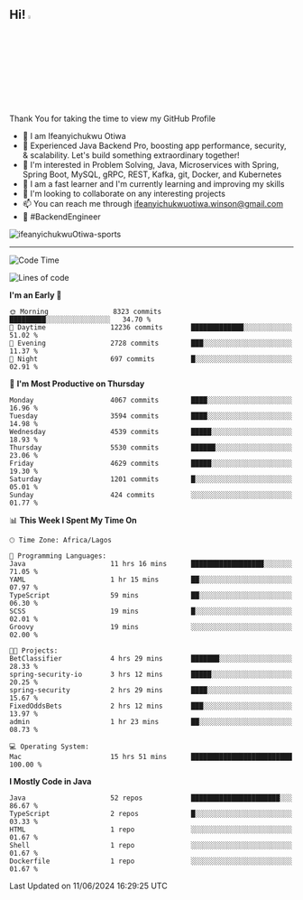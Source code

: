 <!-- BLOG-POST-LIST:START --><!-- BLOG-POST-LIST:END -->

## Hi! <img src="https://media.giphy.com/media/hvRJCLFzcasrR4ia7z/giphy.gif" width="4%"> 

Thank You for taking the time to view my GitHub Profile

- 👋 I am Ifeanyichukwu Otiwa
- 🚀 Experienced Java Backend Pro, boosting app performance, security, & scalability. Let's build something extraordinary together!
- 👀 I'm interested in Problem Solving, Java, Microservices with Spring, Spring Boot, MySQL, gRPC, REST, Kafka, git, Docker, and Kubernetes
- 🌱 I am a fast learner and I'm currently learning and improving my skills
- 💞️ I'm looking to collaborate on any interesting projects
- 📫 You can reach me through ifeanyichukwuotiwa.winson@gmail.com
- 🚀 #BackendEngineer

<p align="left" marginTop="10px"> <img src="https://komarev.com/ghpvc/?username=ifeanyichukwuOtiwa-sports&label=Profile%20views&color=0e75b6&style=for-the-badge" alt="ifeanyichukwuOtiwa-sports" /> </p>

***

<!--START_SECTION:waka-->
![Code Time](http://img.shields.io/badge/Code%20Time-2%2C608%20hrs%2053%20mins-blue)

![Lines of code](https://img.shields.io/badge/From%20Hello%20World%20I%27ve%20Written-6.3%20million%20lines%20of%20code-blue)

**I'm an Early 🐤** 

```text
🌞 Morning                8323 commits        █████████░░░░░░░░░░░░░░░░   34.70 % 
🌆 Daytime                12236 commits       █████████████░░░░░░░░░░░░   51.02 % 
🌃 Evening                2728 commits        ███░░░░░░░░░░░░░░░░░░░░░░   11.37 % 
🌙 Night                  697 commits         █░░░░░░░░░░░░░░░░░░░░░░░░   02.91 % 
```
📅 **I'm Most Productive on Thursday** 

```text
Monday                   4067 commits        ████░░░░░░░░░░░░░░░░░░░░░   16.96 % 
Tuesday                  3594 commits        ████░░░░░░░░░░░░░░░░░░░░░   14.98 % 
Wednesday                4539 commits        █████░░░░░░░░░░░░░░░░░░░░   18.93 % 
Thursday                 5530 commits        ██████░░░░░░░░░░░░░░░░░░░   23.06 % 
Friday                   4629 commits        █████░░░░░░░░░░░░░░░░░░░░   19.30 % 
Saturday                 1201 commits        █░░░░░░░░░░░░░░░░░░░░░░░░   05.01 % 
Sunday                   424 commits         ░░░░░░░░░░░░░░░░░░░░░░░░░   01.77 % 
```


📊 **This Week I Spent My Time On** 

```text
🕑︎ Time Zone: Africa/Lagos

💬 Programming Languages: 
Java                     11 hrs 16 mins      ██████████████████░░░░░░░   71.05 % 
YAML                     1 hr 15 mins        ██░░░░░░░░░░░░░░░░░░░░░░░   07.97 % 
TypeScript               59 mins             ██░░░░░░░░░░░░░░░░░░░░░░░   06.30 % 
SCSS                     19 mins             █░░░░░░░░░░░░░░░░░░░░░░░░   02.01 % 
Groovy                   19 mins             ░░░░░░░░░░░░░░░░░░░░░░░░░   02.00 % 

🐱‍💻 Projects: 
BetClassifier            4 hrs 29 mins       ███████░░░░░░░░░░░░░░░░░░   28.33 % 
spring-security-io       3 hrs 12 mins       █████░░░░░░░░░░░░░░░░░░░░   20.25 % 
spring-security          2 hrs 29 mins       ████░░░░░░░░░░░░░░░░░░░░░   15.67 % 
FixedOddsBets            2 hrs 12 mins       ███░░░░░░░░░░░░░░░░░░░░░░   13.97 % 
admin                    1 hr 23 mins        ██░░░░░░░░░░░░░░░░░░░░░░░   08.73 % 

💻 Operating System: 
Mac                      15 hrs 51 mins      █████████████████████████   100.00 % 
```

**I Mostly Code in Java** 

```text
Java                     52 repos            ██████████████████████░░░   86.67 % 
TypeScript               2 repos             █░░░░░░░░░░░░░░░░░░░░░░░░   03.33 % 
HTML                     1 repo              ░░░░░░░░░░░░░░░░░░░░░░░░░   01.67 % 
Shell                    1 repo              ░░░░░░░░░░░░░░░░░░░░░░░░░   01.67 % 
Dockerfile               1 repo              ░░░░░░░░░░░░░░░░░░░░░░░░░   01.67 % 
```




 Last Updated on 11/06/2024 16:29:25 UTC
<!--END_SECTION:waka-->

<!--
<p align="center">
![trophy](https://github-profile-trophy.vercel.app/?username=ifeanyichukwuOtiwa-sports&theme=onedark) (https://github.com/ryo-ma/github-profile-trophy)
</p>
-->

<!---
ifeanyi-otiwa/ifeanyi-otiwa is a ✨ special ✨ repository because its `README.md` (this file) appears on your GitHub profile.
You can click the Preview link to take a look at your changes.
--->
